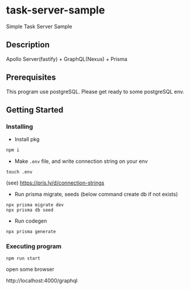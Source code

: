 # task-server-sample

Simple Task Server Sample

## Description

Apollo Server(fastify) + GraphQL(Nexus) + Prisma

## Prerequisites

This program use postgreSQL. Please get ready to some postgreSQL env.

## Getting Started

### Installing

* Install pkg

```cmd
npm i
```

* Make `.env` file, and write connection string on your env

```
touch .env
```

(see) https://pris.ly/d/connection-strings

* Run prisma migrate, seeds (below command create db if not exists)

```
npx prisma migrate dev
npx prisma db seed
```

* Run codegen

```
npx prisma generate
```

### Executing program

```
npm run start
```

open some browser

http://localhost:4000/graphql